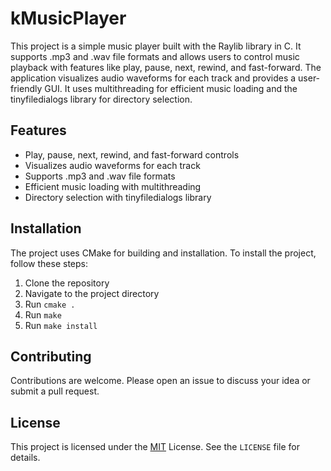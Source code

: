 # kMusicPlayer

This project is a simple music player built with the Raylib library in C. It supports .mp3 and .wav file formats and allows users to control music playback with features like play, pause, next, rewind, and fast-forward. The application visualizes audio waveforms for each track and provides a user-friendly GUI. It uses multithreading for efficient music loading and the tinyfiledialogs library for directory selection.

## Features

- Play, pause, next, rewind, and fast-forward controls
- Visualizes audio waveforms for each track
- Supports .mp3 and .wav file formats
- Efficient music loading with multithreading
- Directory selection with tinyfiledialogs library

## Installation

The project uses CMake for building and installation. To install the project, follow these steps:

1. Clone the repository
2. Navigate to the project directory
3. Run `cmake .`
4. Run `make`
5. Run `make install`


## Contributing

Contributions are welcome. Please open an issue to discuss your idea or submit a pull request.

## License


This project is licensed under the [MIT](https://choosealicense.com/licenses/mit/) License. See the `LICENSE` file for details.
